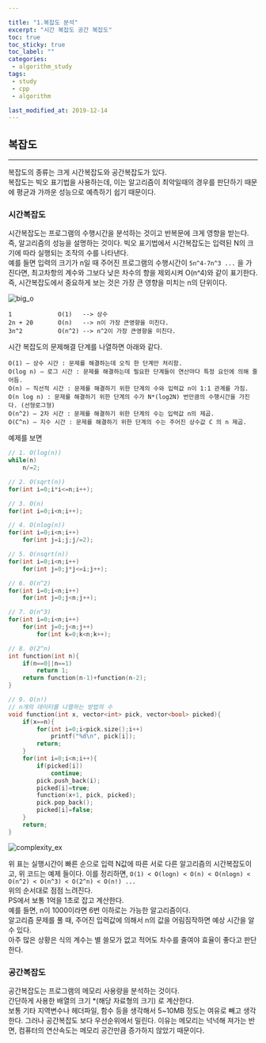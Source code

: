 ```yaml
---

title: "1.복잡도 분석"  
excerpt: "시간 복잡도 공간 복잡도"  
toc: true  
toc_sticky: true  
toc_label: ""  
categories:  
 - algorithm_study  
tags:  
 - study
 - cpp
 - algorithm

last_modified_at: 2019-12-14
---
```


## 복잡도

- - -
  
복잡도의 종류는 크게 시간복잡도와 공간복잡도가 있다.  
복잡도는 빅오 표기법을 사용하는데, 이는 알고리즘이 최악일때의 경우를 판단하기 때문에 평균과 가까운 성능으로 예측하기 쉽기 때문이다. 


### 시간복잡도  

시간복잡도는 프로그램의 수행시간을 분석하는 것이고 반복문에 크게 영향을 받는다. 즉, 알고리즘의 성능을 설명하는 것이다.
빅오 표기법에서 시간복잡도는 입력된 N의 크기에 따라 실행되는 조작의 수를 나타낸다.  
예를 들면 입력의 크기가 n일 때 주어진 프로그램의 수행시간이 `5n^4-7n^3 ...` 을 가진다면, 최고차항의 계수와 그보다 낮은 차수의 항을 제외시켜 O(n^4)와 같이 표기한다.  
즉, 시간복잡도에서 중요하게 보는 것은 가장 큰 영향을 미치는 n의 단위이다.  

![big_o](https://user-images.githubusercontent.com/42687768/70862731-5d04e480-1f83-11ea-829d-8823fc536a23.jpg)

```t
1             O(1)   --> 상수
2n + 20       O(n)   --> n이 가장 큰영향을 미친다.
3n^2          O(n^2) --> n^2이 가장 큰영향을 미친다.

```

시간 복잡도의 문제해결 단계를 나열하면 아래와 같다.

```t
O(1) – 상수 시간 : 문제를 해결하는데 오직 한 단계만 처리함.
O(log n) – 로그 시간 : 문제를 해결하는데 필요한 단계들이 연산마다 특정 요인에 의해 줄어듬.
O(n) – 직선적 시간 : 문제를 해결하기 위한 단계의 수와 입력값 n이 1:1 관계를 가짐.
O(n log n) : 문제를 해결하기 위한 단계의 수가 N*(log2N) 번만큼의 수행시간을 가진다. (선형로그형)
O(n^2) – 2차 시간 : 문제를 해결하기 위한 단계의 수는 입력값 n의 제곱.
O(C^n) – 지수 시간 : 문제를 해결하기 위한 단계의 수는 주어진 상수값 C 의 n 제곱.
```

예제를 보면

```cpp
// 1. O(log(n))
while(n)
	n/=2;

// 2. O(sqrt(n))
for(int i=0;i*i<=n;i++);

// 3. O(n)
for(int i=0;i<n;i++);

// 4. O(nlog(n))
for(int i=0;i<n;i++)
	for(int j=i;j;j/=2);

// 5. O(nsqrt(n))
for(int i=0;i<n;i++)
	for(int j=0;j*j<=i;j++);

// 6. O(n^2)
for(int i=0;i<n;i++)
	for(int j=0;j<n;j++);

// 7. O(n^3)
for(int i=0;i<n;i++)
	for(int j=0;j<n;j++)
		for(int k=0;k<n;k++);

// 8. O(2^n)
int function(int n){
	if(n==0||n==1)
		return 1;
	return function(n-1)+function(n-2);
}

// 9. O(n!)
// n개의 데이터를 나열하는 방법의 수
void function(int x, vector<int> pick, vector<bool> picked){
	if(x==n){
		for(int i=0;i<pick.size();i++)
			printf("%d\n", pick[i]);
		return;
	}
	for(int i=0;i<n;i++){
		if(picked[i])
			continue;
		pick.push_back(i);
		picked[i]=true;
		function(x+1, pick, picked);
		pick.pop_back();
		picked[i]=false;
	}
	return;
}

```

![complexity_ex](https://user-images.githubusercontent.com/42687768/70862746-7443d200-1f83-11ea-88d2-25ee426298ee.JPG)

위 표는 실행시간이 빠른 순으로 입력 N값에 따른 서로 다른 알고리즘의 시간복잡도이고, 위 코드는 예제 들이다. 이를 정리하면,
`O(1) < O(logn) < O(n) < O(nlogn) < O(n^2) < O(n^3) < O(2^n) < O(n!) ...`  
위의 순서대로 점점 느려진다.  
PS에서 보통 1억을 1초로 잡고 계산한다.  
예를 들면, n이 1000이라면 6번 이하로는 가능한 알고리즘이다.  
알고리즘 문제를 풀 때, 주어진 입력값에 의해서 n의 값을 어림짐작하면 예상 시간을 알 수 있다.  
아주 많은 상황은 식의 계수는 별 쓸모가 없고 적어도 차수를 줄여야 효율이 좋다고 판단한다.

### 공간복잡도

공간복잡도는 프로그램의 메모리 사용량을 분석하는 것이다.  
간단하게 사용한 배열의 크기 *(해당 자료형의 크기) 로 계산한다.  
보통 기타 지역변수나 헤더파일, 함수 등을 생각해서 5~10MB 정도는 여유로 빼고 생각한다. 그러나 공간복잡도 보다 우선순위에서 밀린다. 이유는 메모리는 넉넉해 져가는 반면, 컴퓨터의 연산속도는 메모리 공간만큼 증가하지 않았기 때문이다.
